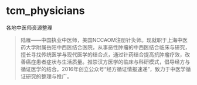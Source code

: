 # tcm_physicians
各地中医师资源整理


>陆雁——中国执业中医师，美国NCCAOM注册针灸师。现就职于上海中医药大学附属岳阳中西医结合医院，从事恶性肿瘤的中西医结合临床与研究，擅长寻找传统医学与现代医学的结合点，通过针药结合提高抗肿瘤疗效，改善癌症患者症状与生活质量。推崇汉方医学的临床与科研模式，倡导经方与循证医学的结合。2016年创立公众号“经方循证情报速递”，致力于中医学循证研究的整理与推广。

